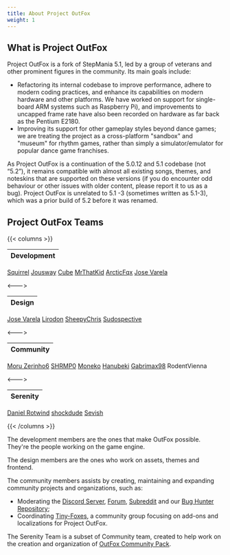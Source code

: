 ```yaml
---
title: About Project OutFox
weight: 1
---
```


## What is Project OutFox

Project OutFox is a fork of StepMania 5.1, led by a group of veterans and other prominent figures in the community. Its main goals include:

* Refactoring its internal codebase to improve performance, adhere to modern coding practices, and enhance its capabilities on modern hardware and other platforms. We have worked on support for single-board ARM systems such as Raspberry Pi), and improvements to uncapped frame rate have also been recorded on hardware as far back as the Pentium E2180. 
* Improving its support for other gameplay styles beyond dance games; we are treating the project as a cross-platform "sandbox" and "museum" for rhythm games, rather than simply a simulator/emulator for popular dance game franchises.


As Project OutFox is a continuation of the 5.0.12 and 5.1 codebase (not “5.2”), it remains compatible with almost all existing songs, themes, and noteskins that are supported on these versions (if you do encounter odd behaviour or other issues with older content, please report it to us as a bug). Project OutFox is unrelated to 5.1 -3 (sometimes written as 5.1-3), which was a prior build of 5.2 before it was renamed.


## Project OutFox Teams

{{< columns >}} <!-- begin columns block -->

Development |
:------------ |
[Squirrel](https://github.com/Scraticus)
[Jousway](https://github.com/Jousway)
[Cube](https://github.com/concubidated)
[MrThatKid](https://github.com/MrThatKid)
[ArcticFqx](https://github.com/ArcticFqx)
[Jose Varela](https://github.com/JoseVarelaP)

<---> <!-- magic sparator, between columns -->

Design |
:------------ |
[Jose Varela](https://github.com/JoseVarelaP)
[Lirodon](https://github.com/ListenerJubatus)
[SheepyChris](https://github.com/SheepyChris)
[Sudospective](https://github.com/Sudospective)

<---> <!-- magic sparator, between columns -->

Community |
:------------ |
[Moru Zerinho6](https://github.com/moruzerinho6)
[SHRMP0](https://github.com/SHRMP0)
[Moneko](https://github.com/JustMoneko)
[Hanubeki](https://github.com/hanubeki)
[Gabrimax98](https://github.com/Gabrimax98)
RodentVienna

<---> <!-- magic sparator, between columns -->

Serenity |
:------------ |
[Daniel Rotwind](https://github.com/DanielRotwind)
[shockdude](https://github.com/shockdude)
[Sevish](https://sevish.com/)

{{< /columns >}}

The development members are the ones that make OutFox possible. They're the people working on the game engine.

The design members are the ones who work on assets, themes and frontend.

The community members assists by creating, maintaining and expanding community projects and organizations, such as:

- Moderating the [Discord Server](https://discord.gg/cN4TjgQdcA), [Forum](https://discourse.projectmoon.dance/), [Subreddit](https://www.reddit.com/r/OutFox/) and our [Bug Hunter Repository](https://github.com/TeamRizu/OutFox);
- Coordinating [Tiny-Foxes](https://github.com/Tiny-Foxes), a community group focusing on add-ons and localizations for Project OutFox.

The Serenity Team is a subset of Community team, created to help work on the creation and organization of [OutFox Community Pack](https://projectoutfox.com/outfox-serenity).